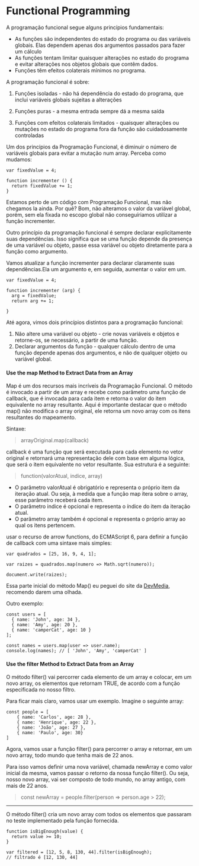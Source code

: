 # Functional Programming

A programação funcional segue alguns princípios fundamentais:

- As funções são independentes do estado do programa ou das variáveis globais. Elas dependem apenas dos argumentos passados para fazer um cálculo
- As funções tentam limitar quaisquer alterações no estado do programa e evitar alterações nos objetos globais que contêm dados.
- Funções têm efeitos colaterais mínimos no programa.

A programação funcional é sobre:

1) Funções isoladas - não há dependência do estado do programa, que inclui variáveis globais sujeitas a alterações

2) Funções puras - a mesma entrada sempre dá a mesma saída

3) Funções com efeitos colaterais limitados - quaisquer alterações ou mutações no estado do programa fora da função são cuidadosamente controladas

Um dos princípios da Programação Funcional, é diminuir o número de variáveis globais para evitar a mutação num array.
Perceba como mudamos:
```
var fixedValue = 4;

function incrementer () {
  return fixedValue += 1;
}
```
Estamos perto de um código com Programação Funcional, mas não chegamos la ainda. Por quê? Bom, não alteramos o valor da variável global, porém, sem ela fixada no escopo global não conseguíriamos utilizar a função incrementer.

Outro princípio da programação funcional é sempre declarar explicitamente suas dependências. Isso significa que se uma função depende da presença de uma variável ou objeto, passe essa variável ou objeto diretamente para a função como argumento.

Vamos atualizar a função incrementer para declarar claramente suas dependências.Ela um argumento e, em seguida, aumentar o valor em um.

```
var fixedValue = 4;

function incrementer (arg) {
  arg = fixedValue;
  return arg += 1;

}
```

Até agora, vimos dois princípios distintos para a programação funcional:

1. Não altere uma variável ou objeto - crie novas variáveis ​​e objetos e retorne-os, se necessário, a partir de uma função.
2. Declarar argumentos da função - qualquer cálculo dentro de uma função depende apenas dos argumentos, e não de qualquer objeto ou variável global.

####  Use the map Method to Extract Data from an Array

Map é um dos recursos mais incríveis da Programação Funcional. O método é invocado a partir de um array e recebe como parâmetro uma função de callback, que é invocada para cada item e retorna o valor do item equivalente no array resultante.
Aqui é importante destacar que o método map() não modifica o array original, ele retorna um novo array com os itens resultantes do mapeamento.

Sintaxe:

> arrayOriginal.map(callback)

callback é uma função que será executada para cada elemento no vetor original e retornará uma representação dele com base em alguma lógica, que será o item equivalente no vetor resultante. Sua estrutura é a seguinte:

> function(valorAtual, indice, array)

- O parâmetro valorAtual é obrigatório e representa o próprio item da iteração atual. Ou seja, à medida que a função map itera sobre o array, esse parâmetro receberá cada item.
- O parâmetro indice é opcional e representa o índice do item da iteração atual.
- O parâmetro array também é opcional e representa o próprio array ao qual os itens pertencem.

 usar o recurso de arrow functions, do ECMAScript 6, para definir a função de callback com uma sintaxe mais simples:
 ```
var quadrados = [25, 16, 9, 4, 1];
  
var raizes = quadrados.map(numero => Math.sqrt(numero));
  
document.write(raizes); 
```

Essa parte inicial do método Map() eu peguei do site da [DevMedia](https://www.devmedia.com.br/javascript-map-mapeando-elementos-de-um-array/40648), recomendo darem uma olhada.

Outro exemplo: 
```
const users = [
  { name: 'John', age: 34 },
  { name: 'Amy', age: 20 },
  { name: 'camperCat', age: 10 }
];

const names = users.map(user => user.name);
console.log(names); // [ 'John', 'Amy', 'camperCat' ]
```

#### Use the filter Method to Extract Data from an Array

O método  filter() vai percorrer cada elemento de um array e colocar, em um novo array, os elementos que retornam TRUE, de acordo com a função especificada no nosso filtro.

Para ficar mais claro, vamos usar um exemplo. Imagine o seguinte array:
```
const people = [
    { name: 'Carlos', age: 28 },
    { name: 'Henrique', age: 22 },
    { name: 'João', age: 27 },
    { name: 'Paulo', age: 30}
]
````
Agora, vamos usar a função  filter() para percorrer o array e retornar, em um novo array, todo mundo que tenha mais de 22 anos.

Para isso vamos definir uma nova variável, chamada  newArray e como valor inicial da mesma, vamos passar o retorno da nossa função  filter(). Ou seja, nosso novo array, vai ser composto de todo mundo, no array antigo, com mais de 22 anos.

> const newArray = people.filter(person => person.age > 22);

---------

O método filter() cria um novo array com todos os elementos que passaram no teste implementado pela função fornecida.
```
function isBigEnough(value) {
  return value >= 10;
}

var filtered = [12, 5, 8, 130, 44].filter(isBigEnough);
// filtrado é [12, 130, 44]
```


